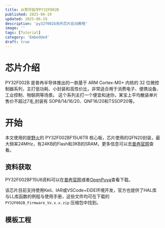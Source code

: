 ```yaml
---
title: 从零开始学PY32F002B
published: 2025-06-19
updated: 2025-06-19
description: 'py32f002b系列芯片启动教程'
image: ''
tags: [Tutorial]
category: 'Embedded'
draft: true
---
```


# 芯片介绍
PY32F002B 是普冉半导体推出的一款基于 ARM Cortex-M0+ 内核的 32 位微控制器系列，主打低功耗、小封装和高性价比，非常适合用于消费电子、便携设备、工业控制、物联网等场景。
这个系列主打一个便宜和迷你，某宝上平均散装单片售价不超过7毛,封装有 SOP8/14/16/20、QNF16/20和TSSOP20等。

# 开始
本文使用的是<a href="https://doc.embedfire.com/products/link/zh/latest/mcu/puyasemi/ebf_py32f002b.html" target="_blank">野火</a>的 PY32F002BF15U6TR 核心板，芯片使用的QFN20封装，最大频率24MHz，有24KB的Flash和3KB的SRAM，更多信息可以去<a href="https://www.puyasemi.com/py32f002bxilie429/2712.html" target="_blank">普冉官网</a>查看。

## 资料获取
PY32F002BF15U6资料可以在<a href="https://www.puyasemi.com/py32f002bxilie429/2712.html" target="_blank">普冉官网</a>或者<a href="https://www.py32.org/mcu/PY32F002Bxx.html" target="_blank">OpenPuya</a>查看下载。

该芯片目前支持使用Keil、IAR或VSCode+EIDE环境开发，官方也提供了HAL库与LL库函数的例程与使用手册，这些文件均可在下载的 `PY32F002B_Firmware_Vx.x.x.zip` 压缩包中找到。

## 模板工程

